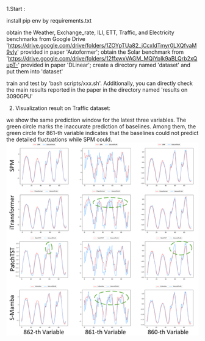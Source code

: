 1.Start :

install pip env by requirements.txt

obtain the Weather, Exchange_rate, ILI, ETT, Traffic, and Electricity benchmarks from Google Drive 'https://drive.google.com/drive/folders/1ZOYpTUa82_jCcxIdTmyr0LXQfvaM9vIy' provided in paper 'Autoformer'; obtain the Solar benchmark from 'https://drive.google.com/drive/folders/12ffxwxVAGM_MQiYpIk9aBLQrb2xQupT-' provided in paper 'DLinear'; create a directory named 'dataset' and put them into 'dataset'

train and test by 'bash scripts/xxx.sh'. Additionally, you can directly check the main results reported in the paper in the directory named 'results on 3090GPU'

2. Visualization result on Traffic dataset:

we show the same prediction window for the latest three variables. The green circle marks the inaccurate prediction of baselines. Among them, the green circle for 861-th variable indicates that the baselines could not predict the detailed fluctuations while SPM could.
![Image text](visible.jpg)
